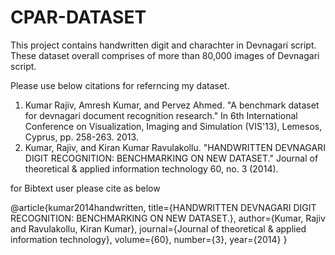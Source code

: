 # CPAR-DATASET
This project contains handwritten digit and charachter in Devnagari script.
These dataset overall comprises of more than 80,000 images of Devnagari script.

Please use below citations for referncing my dataset.

1. Kumar Rajiv, Amresh Kumar, and Pervez Ahmed. "A benchmark dataset for devnagari document recognition research." In 6th International Conference on Visualization, Imaging and Simulation (VIS'13), Lemesos, Cyprus, pp. 258-263. 2013.
2. Kumar, Rajiv, and Kiran Kumar Ravulakollu. "HANDWRITTEN DEVNAGARI DIGIT RECOGNITION: BENCHMARKING ON NEW DATASET." Journal of theoretical & applied information technology 60, no. 3 (2014).

for Bibtext user please cite as below




@article{kumar2014handwritten,
  title={HANDWRITTEN DEVNAGARI DIGIT RECOGNITION: BENCHMARKING ON NEW DATASET.},
  author={Kumar, Rajiv and Ravulakollu, Kiran Kumar},
  journal={Journal of theoretical \& applied information technology},
  volume={60},
  number={3},
  year={2014}
}

